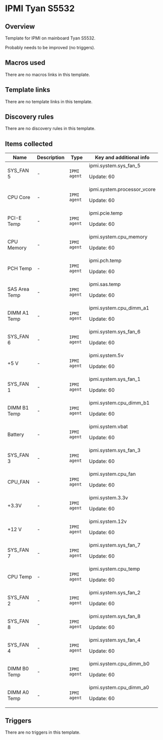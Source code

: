 # IPMI Tyan S5532

## Overview

Template for IPMI on mainboard Tyan S5532.


Probably needs to be improved (no triggers).


 


 



## Macros used

There are no macros links in this template.

## Template links

There are no template links in this template.

## Discovery rules

There are no discovery rules in this template.

## Items collected

|Name|Description|Type|Key and additional info|
|----|-----------|----|----|
|SYS_FAN 5|<p>-</p>|`IPMI agent`|ipmi.system.sys_fan_5<p>Update: 60</p>|
|CPU Core|<p>-</p>|`IPMI agent`|ipmi.system.processor_vcore<p>Update: 60</p>|
|PCI-E Temp|<p>-</p>|`IPMI agent`|ipmi.pcie.temp<p>Update: 60</p>|
|CPU Memory|<p>-</p>|`IPMI agent`|ipmi.system.cpu_memory<p>Update: 60</p>|
|PCH Temp|<p>-</p>|`IPMI agent`|ipmi.pch.temp<p>Update: 60</p>|
|SAS Area Temp|<p>-</p>|`IPMI agent`|ipmi.sas.temp<p>Update: 60</p>|
|DIMM A1 Temp|<p>-</p>|`IPMI agent`|ipmi.system.cpu_dimm_a1<p>Update: 60</p>|
|SYS_FAN 6|<p>-</p>|`IPMI agent`|ipmi.system.sys_fan_6<p>Update: 60</p>|
|+5 V|<p>-</p>|`IPMI agent`|ipmi.system.5v<p>Update: 60</p>|
|SYS_FAN 1|<p>-</p>|`IPMI agent`|ipmi.system.sys_fan_1<p>Update: 60</p>|
|DIMM B1 Temp|<p>-</p>|`IPMI agent`|ipmi.system.cpu_dimm_b1<p>Update: 60</p>|
|Battery|<p>-</p>|`IPMI agent`|ipmi.system.vbat<p>Update: 60</p>|
|SYS_FAN 3|<p>-</p>|`IPMI agent`|ipmi.system.sys_fan_3<p>Update: 60</p>|
|CPU_FAN|<p>-</p>|`IPMI agent`|ipmi.system.cpu_fan<p>Update: 60</p>|
|+3.3V|<p>-</p>|`IPMI agent`|ipmi.system.3.3v<p>Update: 60</p>|
|+12 V|<p>-</p>|`IPMI agent`|ipmi.system.12v<p>Update: 60</p>|
|SYS_FAN 7|<p>-</p>|`IPMI agent`|ipmi.system.sys_fan_7<p>Update: 60</p>|
|CPU Temp|<p>-</p>|`IPMI agent`|ipmi.system.cpu_temp<p>Update: 60</p>|
|SYS_FAN 2|<p>-</p>|`IPMI agent`|ipmi.system.sys_fan_2<p>Update: 60</p>|
|SYS_FAN 8|<p>-</p>|`IPMI agent`|ipmi.system.sys_fan_8<p>Update: 60</p>|
|SYS_FAN 4|<p>-</p>|`IPMI agent`|ipmi.system.sys_fan_4<p>Update: 60</p>|
|DIMM B0 Temp|<p>-</p>|`IPMI agent`|ipmi.system.cpu_dimm_b0<p>Update: 60</p>|
|DIMM A0 Temp|<p>-</p>|`IPMI agent`|ipmi.system.cpu_dimm_a0<p>Update: 60</p>|


## Triggers

There are no triggers in this template.

